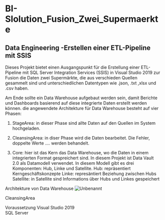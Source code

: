 # BI-Slolution_Fusion_Zwei_Supermaerkte

Data Engineering  -Erstellen einer ETL-Pipeline mit SSIS
------------------------------------------------------
Dieses Projekt bietet einen Ausgangspunkt für die Erstellung einer ETL-Pipeline mit SQL Server Integration Services (SSIS) 
in Visual Studio 2019 zur Fusion die Daten zwei Supermärkte, die aus verschieden Quellen gesammelt sind und unterschiedlichen Datentypen wie
.json, .txt ,xlsx und .csv haben.  

Am Ende sollte ein Data Warehouse aufgebaut werden sein, damit Berichte und Dashboards basierend auf diese integrierte Daten erstellt werden können. 
die angewendete Architekture für Data Warehouse besteht auf vier Phasen: 
1. StageArea: in dieser Phase sind allte Daten auf den Quellen im System hochgeladen.
2. CleansingArea: in diser Phase wird die Daten bearbeitet. Die Fehler, doppelte Werte .... werden behandelt.

3. Core: hier ist das Kern das Data Warehouse, wo die Daten in einem integrierten Format gespreichert sind. In diesem Projekt ist Data Vault 2.0 als Datamodell verwendet.
In diesem Modell gibt es drei Komponenten: Hub, Linke und Satellite.
Hub:  repräsentiert Kerngeschäftskonzepte
Linke: represäntiert Beziehung zwischen Hubs
Satellite: in Satellite sind Informations über Hubs und Linkes gespeichert

 Architekture von Data Warehouse
![Unbenannt](https://user-images.githubusercontent.com/116841480/206168137-11f11bc8-262b-4a06-9bdb-c5ce2be56724.PNG)


CleansingArea 



Voraussetzung
         Visual Studio 2019               
         SQL Server
